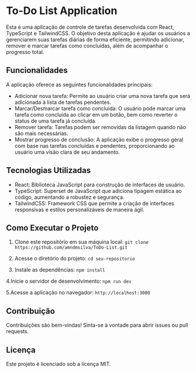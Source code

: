 # To-Do List Application

Esta é uma aplicação de controle de tarefas desenvolvida com React, TypeScript e TailwindCSS. O objetivo desta aplicação é ajudar os usuários a gerenciarem suas tarefas diárias de forma eficiente, permitindo adicionar, remover e marcar tarefas como concluídas, além de acompanhar o progresso total.

## Funcionalidades

A aplicação oferece as seguintes funcionalidades principais:

- Adicionar nova tarefa: Permite ao usuário criar uma nova tarefa que será adicionada à lista de tarefas pendentes.
- Marcar/Desmarcar tarefa como concluída: O usuário pode marcar uma tarefa como concluída ao clicar em um botão, bem como reverter o status de uma tarefa já concluída.
- Remover tarefa: Tarefas podem ser removidas da listagem quando não são mais necessárias.
- Mostrar progresso de conclusão: A aplicação exibe o progresso geral com base nas tarefas concluídas e pendentes, proporcionando ao usuário uma visão clara de seu andamento.

## Tecnologias Utilizadas

- React: Biblioteca JavaScript para construção de interfaces de usuário.
- TypeScript: Superset de JavaScript que adiciona tipagem estática ao código, aumentando a robustez e segurança.
- TailwindCSS: Framework CSS que permite a criação de interfaces responsivas e estilos personalizáveis de maneira ágil.

## Como Executar o Projeto

1. Clone este repositório em sua máquina local:
    `git clone https://github.com/amndmsilva/ToDo-List.git`
   
2. Acesse o diretório do projeto:
    `cd seu-repositorio`

3. Instale as dependências:
    `npm install`

4.Inicie o servidor de desenvolvimento:
   `npm run dev`

5.Acesse a aplicação no navegador:
   `http://localhost:3000`

## Contribuição
Contribuições são bem-vindas! Sinta-se à vontade para abrir issues ou pull requests.

## Licença
Este projeto é licenciado sob a licença MIT.
